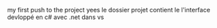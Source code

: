 my first push to the project yees
le dossier projet contient le l'interface devloppé en c# avec .net dans vs 
